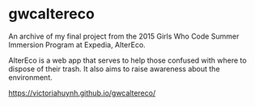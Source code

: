 # gwcaltereco

An archive of my final project from the 2015 Girls Who Code Summer Immersion Program at Expedia, AlterEco. 

AlterEco is a web app that serves to help those confused with where to dispose of their trash. It also aims to raise awareness about the environment.

https://victoriahuynh.github.io/gwcaltereco/
